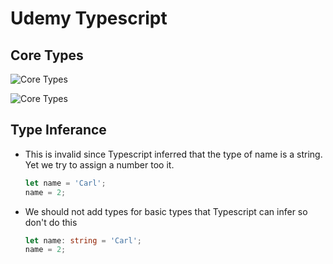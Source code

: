 # Udemy Typescript

## Core Types

![Core Types](https://cdn.jsdelivr.net/gh/carlba/assets@master/7AjUWA-9lbHqr.png)

![Core Types](https://cdn.jsdelivr.net/gh/carlba/assets@master/TyWTCc-tlQCUj.png)

## Type Inferance

- This is invalid since Typescript inferred that the type of name is a string. Yet we
  try to assign a number too it.

  ```typescript
  let name = 'Carl';
  name = 2;
  ```

- We should not add types for basic types that Typescript can infer so don't do this

  ```typescript
  let name: string = 'Carl';
  name = 2;
  ```

